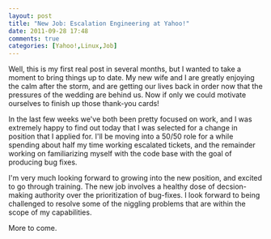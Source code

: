 ```yaml
---
layout: post
title: "New Job: Escalation Engineering at Yahoo!"
date: 2011-09-28 17:48
comments: true
categories: [Yahoo!,Linux,Job]
---
```

Well, this is my first real post in several months, but I wanted to take a moment to bring things up to date.<!--more-->
My new wife and I are greatly enjoying the calm after the storm, and are getting our lives back in order now that the pressures of the wedding are behind us. Now if only we could motivate ourselves to finish up those thank-you cards!

In the last few weeks we've both been pretty focused on work, and I was extremely happy to find out today that I was selected for a change in position that I applied for. I'll be moving into a 50/50 role for a while spending about half my time working escalated tickets, and the remainder working on familiarizing myself with the code base with the goal of producing bug fixes.

I'm very much looking forward to growing into the new position, and excited to go through training. The new job involves a healthy dose of decsion-making authority over the prioritization of bug-fixes. I look forward to being challenged to resolve some of the niggling problems that are within the scope of my capabilities.

More to come.
